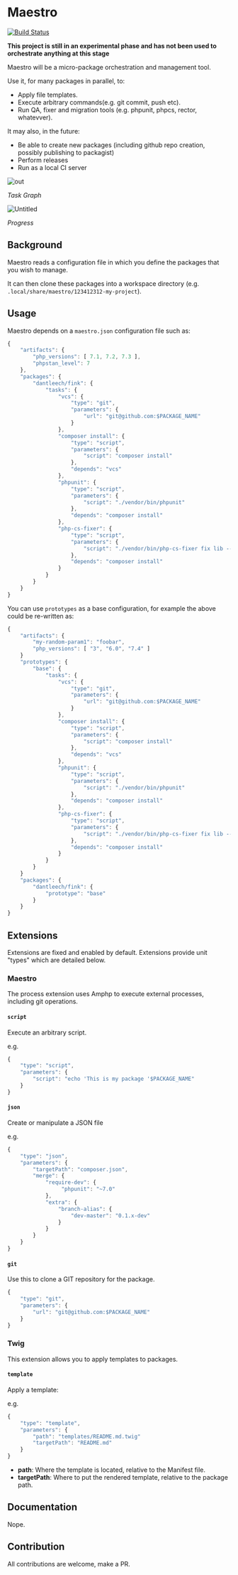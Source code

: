 Maestro
=======

[![Build Status](https://travis-ci.org/dantleech/maestro.svg?branch=master)](https://travis-ci.org/dantleech/maestro)

**This project is still in an experimental phase and has not been used to  orchestrate anything at this stage**

Maestro will be a micro-package orchestration and management tool.

Use it, for many packages in parallel, to:

- Apply file templates.
- Execute arbitrary commands(e.g. git commit, push etc).
- Run QA, fixer and migration tools (e.g. phpunit, phpcs, rector, whatevver).

It may also, in the future:

- Be able to create new packages (including github repo creation, possibly publishing to packagist)
- Perform releases
- Run as a local CI server

![out](https://user-images.githubusercontent.com/530801/58695020-3d61f200-838c-11e9-8ca0-de086cb7450a.png)

*Task Graph*

![Untitled](https://user-images.githubusercontent.com/530801/58994540-c643b800-87e8-11e9-8c83-83e8347298f9.png)

*Progress*

Background
----------

Maestro reads a configuration file in which you define the packages that you
wish to manage.

It can then clone these packages into a workspace directory (e.g.
`.local/share/maestro/123412312-my-project`).

Usage
-----

Maestro depends on a `maestro.json` configuration file such as:

```javascript
{
    "artifacts": {
        "php_versions": [ 7.1, 7.2, 7.3 ],
        "phpstan_level": 7
    },
    "packages": {
        "dantleech/fink": {
            "tasks": {
                "vcs": {
                    "type": "git",
                    "parameters": {
                        "url": "git@github.com:$PACKAGE_NAME"
                    }
                },
                "composer install": {
                    "type": "script",
                    "parameters": {
                        "script": "composer install"
                    },
                    "depends": "vcs"
                },
                "phpunit": {
                    "type": "script",
                    "parameters": {
                        "script": "./vendor/bin/phpunit"
                    },
                    "depends": "composer install"
                },
                "php-cs-fixer": {
                    "type": "script",
                    "parameters": {
                        "script": "./vendor/bin/php-cs-fixer fix lib --dry-run"
                    },
                    "depends": "composer install"
                }
            }
        }
    }
}
```

You can use `prototypes` as a base configuration, for example the above could
be re-written as:

```javascript
{
    "artifacts": {
        "my-random-param1": "foobar",
        "php_versions": [ "3", "6.0", "7.4" ]
    }
    "prototypes": {
        "base": {
            "tasks": {
                "vcs": {
                    "type": "git",
                    "parameters": {
                        "url": "git@github.com:$PACKAGE_NAME"
                    }
                },
                "composer install": {
                    "type": "script",
                    "parameters": {
                        "script": "composer install"
                    },
                    "depends": "vcs"
                },
                "phpunit": {
                    "type": "script",
                    "parameters": {
                        "script": "./vendor/bin/phpunit"
                    },
                    "depends": "composer install"
                },
                "php-cs-fixer": {
                    "type": "script",
                    "parameters": {
                        "script": "./vendor/bin/php-cs-fixer fix lib --dry-run"
                    },
                    "depends": "composer install"
                }
            }
        }
    }
    "packages": {
        "dantleech/fink": {
            "prototype": "base"
        }
    }
}
```

Extensions
----------

Extensions are fixed and enabled by default. Extensions provide unit "types"
which are detailed below.

### Maestro

The process extension uses Amphp to execute external processes, including git
operations.

#### `script`

Execute an arbitrary script.

e.g.

```javascript
{
    "type": "script",
    "parameters": {
        "script": "echo 'This is my package '$PACKAGE_NAME"
    }
}
```

#### `json`

Create or manipulate a JSON file

e.g.

```javascript
{
    "type": "json",
    "parameters": {
        "targetPath": "composer.json",
        "merge": {
            "require-dev": {
                 "phpunit": "~7.0"
            },
            "extra": {
                "branch-alias": {
                    "dev-master": "0.1.x-dev"
                }
            }
        }
    }
}
```

#### `git`

Use this to clone a GIT repository for the package.

```javascript
{
    "type": "git",
    "parameters": {
        "url": "git@github.com:$PACKAGE_NAME"
    }
}
```

### Twig

This extension allows you to apply templates to packages.

#### `template`

Apply a template:

e.g.

```javascript
{
    "type": "template",
    "parameters": {
        "path": "templates/README.md.twig"
        "targetPath": "README.md"
    }
}
```

- **path**: Where the template is located, relative to the Manifest file.
- **targetPath**: Where to put the rendered template, relative to the package path.

Documentation
-------------

Nope.

Contribution
------------

All contributions are welcome, make a PR.
